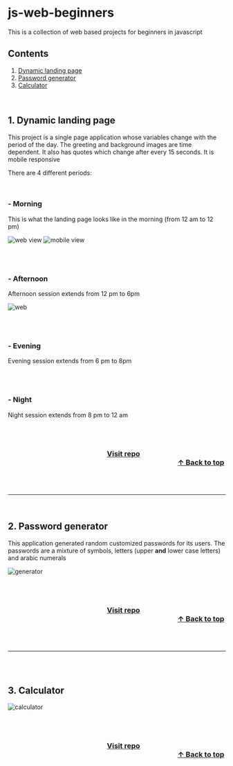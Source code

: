 # <span id='top'>js-web-beginners</span>

This is a collection of web based projects for beginners in javascript

## Contents
1. <a href="#dynamic">Dynamic landing page</a>
2. <a href="#generator">Password generator</a>
3. <a href="#calculator">Calculator</a>

<br>

## 1. <span id='dynamic'>Dynamic landing page</span>

This project is a single page application whose variables change with the period of the day. The greeting  and background images are time dependent. It also has quotes which change after every 15 seconds. It is mobile responsive

There are 4 different periods:

<br>

### - Morning

This is what the landing page looks like in the morning (from 12 am to 12 pm)

![web view](https://user-images.githubusercontent.com/66228179/155277080-a918fc7f-122f-4f7d-80a9-df9131f5cf33.jpg) ![mobile view](https://user-images.githubusercontent.com/66228179/155277349-227cbdf5-e164-4504-80f9-5729e2f17a2c.jpg)  

<br><br>

### - Afternoon

Afternoon session extends from 12 pm to 6pm

![web](https://user-images.githubusercontent.com/66228179/155278243-55474f34-df7c-4b09-9b84-7328f6541fb5.jpg)

<br><br>

### - Evening

Evening session extends from 6 pm to 8pm

<br><br>

### - Night

Night session extends from 8 pm to 12 am

<br>
<br>

### &emsp;&emsp;&emsp;&emsp;&emsp;&emsp;&emsp;&emsp;&emsp;&emsp;&emsp;&emsp;&emsp;&emsp;<b><a href='https://github.com/Babi-B/js-web-beginners/tree/main/dynamic-landing-page'>Visit repo</a></b> &emsp;&emsp;&emsp;&emsp;&emsp;&emsp;&emsp;&emsp;&emsp;&emsp;&emsp;&emsp;&emsp;&emsp;&emsp;&emsp;&emsp;&emsp;&emsp;&emsp;&emsp;&emsp;&emsp;&emsp;<b><a href='#top'>&#8593; Back to top</a></b>
<br><br>

---

<br>

## 2. <span id='generator'>Password generator</span>

This application generated random customized passwords for its users. The passwords are a mixture of symbols, letters (upper <b>and</b> lower case letters) and arabic numerals

![generator](https://user-images.githubusercontent.com/66228179/155280236-c5fd2ba4-522c-4faa-add3-20296cee3796.jpg)

<br>
<br>

### &emsp;&emsp;&emsp;&emsp;&emsp;&emsp;&emsp;&emsp;&emsp;&emsp;&emsp;&emsp;&emsp;&emsp;<b><a href='https://github.com/Babi-B/js-web-beginners/tree/main/password-generator'>Visit repo</a></b> &emsp;&emsp;&emsp;&emsp;&emsp;&emsp;&emsp;&emsp;&emsp;&emsp;&emsp;&emsp;&emsp;&emsp;&emsp;&emsp;&emsp;&emsp;&emsp;&emsp;&emsp;&emsp;&emsp;&emsp;<b><a href='#top'>&#8593; Back to top</a></b>

<br><br>

---

<br><br>

## 3. <span id='calculator'>Calculator</span>

![calculator](https://user-images.githubusercontent.com/66228179/155280969-2e406757-9a6c-4c45-875b-2152537c6f42.jpg)

<br>
<br>

### &emsp;&emsp;&emsp;&emsp;&emsp;&emsp;&emsp;&emsp;&emsp;&emsp;&emsp;&emsp;&emsp;&emsp;<b><a href='https://github.com/Babi-B/js-web-beginners/tree/main/simple-calculator'>Visit repo</a></b> &emsp;&emsp;&emsp;&emsp;&emsp;&emsp;&emsp;&emsp;&emsp;&emsp;&emsp;&emsp;&emsp;&emsp;&emsp;&emsp;&emsp;&emsp;&emsp;&emsp;&emsp;&emsp;&emsp;&emsp;<b><a href=''>&#8593; Back to top</a></b>










